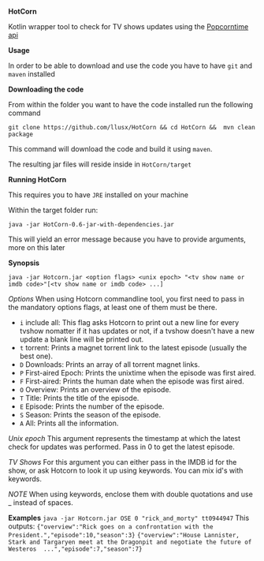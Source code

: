 **HotCorn** 

Kotlin wrapper tool to check for TV shows updates using the [Popcorntime api](https://popcornofficial.docs.apiary.io/#reference/show )

**Usage**

In order to be able to download and use the code you have to have `git` and `maven` installed 

**Downloading the code**

From within the folder you want to have the code installed run the following command

 `git clone https://github.com/llusx/HotCorn && cd HotCorn &&  mvn clean package`

This command will download the code and build it using `maven`. 

The resulting jar files will reside inside in `HotCorn/target` 

**Running HotCorn**

This requires you to have `JRE` installed on your machine

Within the target folder run:

`java -jar HotCorn-0.6-jar-with-dependencies.jar`

This will yield an error message because you have to provide arguments, more on this later

**Synopsis**

`java -jar Hotcorn.jar <option flags> <unix epoch> "<tv show name or imdb code>"[<tv show name or imdb code> ...]`

*Options*
When using Hotcorn commandline tool, you first need to pass in the mandatory options flags, at least one of them must be there.
* `i` include all: This flag asks Hotcorn to print out a new line for every tvshow nomatter if it has updates or not, if a tvshow doesn't have a new update a blank line will be printed out.
* `t` torrent: Prints a magnet torrent link to the latest episode (usually the best one).
* `D` Downloads: Prints an array of all torrent magnet links.
* `P` First-aired Epoch: Prints the unixtime when the episode was first aired.
* `F` First-aired: Prints the human date when the episode was first aired.
* `O` Overview: Prints an overview of the episode.
* `T` Title: Prints the title of the episode.
* `E` Episode: Prints the number of the episode.
* `S` Season: Prints the season of the episode.
* `A` All: Prints all the information.

*Unix epoch*
This argument represents the timestamp at which the latest check for updates was performed.
Pass in 0 to get the latest episode.

*TV Shows*
For this argument you can either pass in the IMDB id for the show, or ask Hotcorn to look it up using keywords.
You can mix id's with keywords.

*NOTE* When using keywords, enclose them with double quotations and use _ instead of spaces.

**Examples**
`java -jar Hotcorn.jar OSE 0 "rick_and_morty" tt0944947`
This outputs:
`{"overview":"Rick goes on a confrontation with the President.","episode":10,"season":3}`
`{"overview":"House Lannister, Stark and Targaryen meet at the Dragonpit and negotiate the future of Westeros  ...","episode":7,"season":7}`



